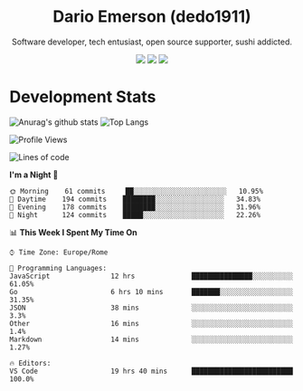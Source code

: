 <div align="center">
  
# Dario Emerson (dedo1911)
Software developer, tech entusiast, open source supporter, sushi addicted.

[![](https://img.shields.io/badge/-Linkedin-informational?style=for-the-badge&logo=linkedin&logoColor=white&color=2867B2)](http://linkedin.com/in/dedo1911)
[![](https://img.shields.io/badge/-Telegram-informational?style=for-the-badge&logo=telegram&logoColor=white&color=0088cc)](https://t.me/dedo1911)
[![](https://img.shields.io/badge/-Facebook-informational?style=for-the-badge&logo=facebook&logoColor=white&color=3b5998)](https://fb.com/dedo1911)

</div>

# Development Stats

![Anurag's github stats](https://github-readme-stats.vercel.app/api?username=dedo1911&count_private=true&show_icons=true&theme=chartreuse-dark)
![Top Langs](https://github-readme-stats.vercel.app/api/top-langs/?username=dedo1911&theme=chartreuse-dark&layout=compact)

<!--START_SECTION:waka-->
![Profile Views](http://img.shields.io/badge/Profile%20Views-84-blue)

![Lines of code](https://img.shields.io/badge/From%20Hello%20World%20I%27ve%20Written-2.8%20million%20lines%20of%20code-blue)

**I'm a Night 🦉** 

```text
🌞 Morning    61 commits     ██░░░░░░░░░░░░░░░░░░░░░░░   10.95% 
🌆 Daytime    194 commits    ████████░░░░░░░░░░░░░░░░░   34.83% 
🌃 Evening    178 commits    ████████░░░░░░░░░░░░░░░░░   31.96% 
🌙 Night      124 commits    █████░░░░░░░░░░░░░░░░░░░░   22.26%

```


📊 **This Week I Spent My Time On** 

```text
⌚︎ Time Zone: Europe/Rome

💬 Programming Languages: 
JavaScript               12 hrs              ███████████████░░░░░░░░░░   61.05% 
Go                       6 hrs 10 mins       ███████░░░░░░░░░░░░░░░░░░   31.35% 
JSON                     38 mins             ░░░░░░░░░░░░░░░░░░░░░░░░░   3.3% 
Other                    16 mins             ░░░░░░░░░░░░░░░░░░░░░░░░░   1.4% 
Markdown                 14 mins             ░░░░░░░░░░░░░░░░░░░░░░░░░   1.27%

🔥 Editors: 
VS Code                  19 hrs 40 mins      █████████████████████████   100.0%

```


<!--END_SECTION:waka-->

<!--
**dedo1911/dedo1911** is a ✨ _special_ ✨ repository because its `README.md` (this file) appears on your GitHub profile.

Here are some ideas to get you started:

- 🔭 I’m currently working on ...
- 🌱 I’m currently learning ...
- 👯 I’m looking to collaborate on ...
- 🤔 I’m looking for help with ...
- 💬 Ask me about ...
- 📫 How to reach me: ...
- 😄 Pronouns: ...
- ⚡ Fun fact: ...
-->
